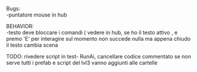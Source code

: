 Bugs:  
-puntatore mouse in hub  
    
BEHAVIOR:  
-testo deve bloccare i comandi ( vedere in hub, se ho il testo attivo , e premo 'E' per interagire sul momento non succede nulla ma appena chiudo il testo cambia scena
  
TODO: 
rivedere script in test- RunAi, cancellare codice commentato se non serve
tutti i prefab e script del lvl3 vanno aggiunti alle cartelle
